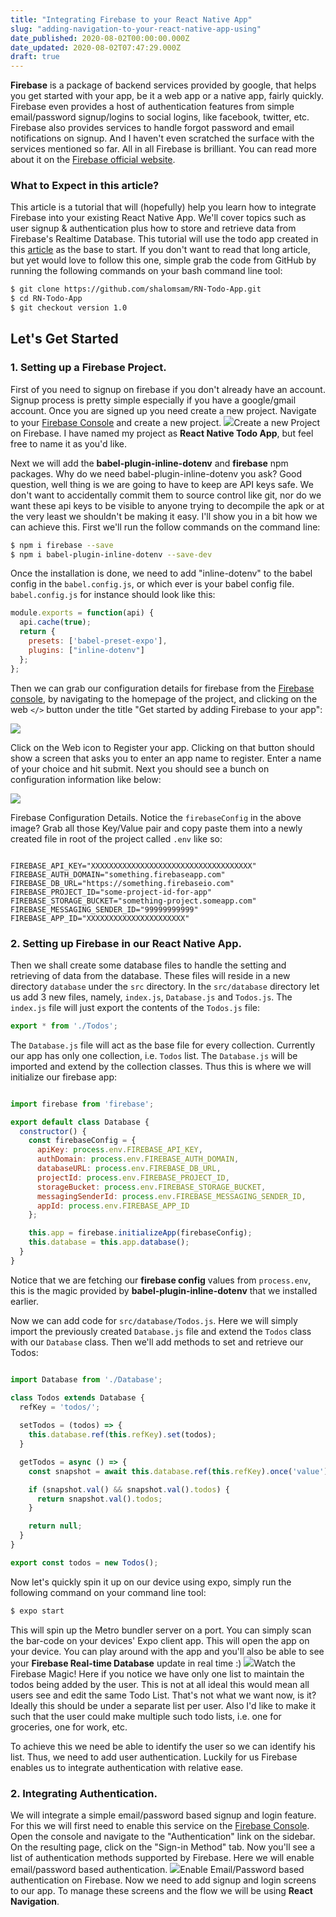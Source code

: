 ```yaml
---
title: "Integrating Firebase to your React Native App"
slug: "adding-navigation-to-your-react-native-app-using"
date_published: 2020-08-02T00:00:00.000Z
date_updated: 2020-08-02T07:47:29.000Z
draft: true
---
```


**Firebase** is a package of backend services provided by google, that helps you get started with your app, be it a web app or a native app, fairly quickly. Firebase even provides a host of authentication features from simple email/password signup/logins to social logins, like facebook, twitter, etc. Firebase also provides services to handle forgot password and email notifications on signup. And I haven't even scratched the surface with the services mentioned so far. All in all Firebase is brilliant. You can read more about it on the [Firebase official website](https://firebase.google.com/).

### What to Expect in this article?

This article is a tutorial that will (hopefully) help you learn how to integrate Firebase into your existing React Native App. We'll cover topics such as user signup & authentication plus how to store and retrieve data from Firebase's Realtime Database. This tutorial will use the todo app created in this [article](https://techunderthesun.in/making-a-simple-todo-mobile-app-react-native/) as the base to start. If you don't want to read that long article, but yet would love to follow this one, simple grab the code from GitHub by running the following commands on your bash command line tool:

```bash
$ git clone https://github.com/shalomsam/RN-Todo-App.git
$ cd RN-Todo-App
$ git checkout version 1.0
```

## Let's Get Started

### 1. Setting up a Firebase Project.

First of you need to signup on firebase if you don't already have an account. Signup process is pretty simple especially if you have a google/gmail account. Once you are signed up you need create a new project. Navigate to your [Firebase Console](https://console.firebase.google.com/) and create a new project.
![](/content/images/2019/05/firebase-new-project-screenshot-2.png)Create a new Project on Firebase.
I have named my project as **React Native Todo App**, but feel free to name it as you'd like.

Next we will add the **babel-plugin-inline-dotenv** and **firebase** npm packages. Why do we need babel-plugin-inline-dotenv you ask? Good question, well thing is we are going to have to keep are API keys safe. We don't want to accidentally commit them to source control like git, nor do we want these api keys to be visible to anyone trying to decompile the apk or at the very least we shouldn't be making it easy. I'll show you in a bit how we can achieve this. First we'll run the follow commands on the command line:

```bash
$ npm i firebase --save
$ npm i babel-plugin-inline-dotenv --save-dev
```

Once the installation is done, we need to add "inline-dotenv" to the babel config in the `babel.config.js`, or which ever is your babel config file. `babel.config.js` for instance should look like this:

```js file=babel.config.js
module.exports = function(api) {
  api.cache(true);
  return {
    presets: ['babel-preset-expo'],
    plugins: ["inline-dotenv"]
  };
};
```

Then we can grab our configuration details for firebase from the [Firebase console](https://console.firebase.google.com), by navigating to the homepage of the project, and clicking on the web `</>` button under the title "Get started by adding Firebase to your app":

![](/content/images/2019/05/test-1_-_Firebase_-_Firebase_console.png)

Click on the Web icon to Register your app.
Clicking on that button should show a screen that asks you to enter an app name to register. Enter a name of your choice and hit submit. Next you should see a bunch on configuration information like below:

![](/content/images/2019/05/test-1_-_Firebase_-_Firebase_console-1.png)

Firebase Configuration Details.
Notice the `firebaseConfig` in the above image? Grab all those Key/Value pair and copy paste them into a newly created file in root of the project called `.env` like so:

```env file=.env

FIREBASE_API_KEY="XXXXXXXXXXXXXXXXXXXXXXXXXXXXXXXXXXXX"
FIREBASE_AUTH_DOMAIN="something.firebaseapp.com"
FIREBASE_DB_URL="https://something.firebaseio.com"
FIREBASE_PROJECT_ID="some-project-id-for-app"
FIREBASE_STORAGE_BUCKET="something-project.someapp.com"
FIREBASE_MESSAGING_SENDER_ID="99999999999"
FIREBASE_APP_ID="XXXXXXXXXXXXXXXXXXXXXX"
```

### 2. Setting up Firebase in our React Native App.

Then we shall create some database files to handle the setting and retrieving of data from the database. These files will reside in a new directory `database` under the `src` directory. In the `src/database` directory let us add 3 new files, namely, `index.js`, `Database.js` and `Todos.js`. The `index.js` file will just export the contents of the `Todos.js` file: 

```jsx file=src/database/index.js    
export * from './Todos';
```
    

The `Database.js` file will act as the base file for every collection. Currently our app has only one collection, i.e. `Todos` list. The `Database.js` will be imported and extend by the collection classes. Thus this is where we will initialize our firebase app:

```jsx src/database/Database.js

import firebase from 'firebase';

export default class Database {
  constructor() {
    const firebaseConfig = {
      apiKey: process.env.FIREBASE_API_KEY,
      authDomain: process.env.FIREBASE_AUTH_DOMAIN,
      databaseURL: process.env.FIREBASE_DB_URL,
      projectId: process.env.FIREBASE_PROJECT_ID,
      storageBucket: process.env.FIREBASE_STORAGE_BUCKET,
      messagingSenderId: process.env.FIREBASE_MESSAGING_SENDER_ID,
      appId: process.env.FIREBASE_APP_ID
    };

    this.app = firebase.initializeApp(firebaseConfig);
    this.database = this.app.database();
  }
}
```
    

Notice that we are fetching our **firebase config** values from `process.env`, this is the magic provided by **babel-plugin-inline-dotenv** that we installed earlier.

Now we can add code for `src/database/Todos.js`. Here we will simply import the previously created `Database.js` file and extend the `Todos` class with our `Database` class. Then we'll add methods to set and retrieve our Todos:

```jsx file=src/database/Todos.js

import Database from './Database';

class Todos extends Database {
  refKey = 'todos/';
  
  setTodos = (todos) => {
    this.database.ref(this.refKey).set(todos);
  }

  getTodos = async () => {
    const snapshot = await this.database.ref(this.refKey).once('value');

    if (snapshot.val() && snapshot.val().todos) {
      return snapshot.val().todos;
    }

    return null;
  }
}

export const todos = new Todos();
```

Now let's quickly spin it up on our device using expo, simply run the following command on your command line tool:

```bash
$ expo start
```

This will spin up the Metro bundler server on a port. You can simply scan the bar-code on your devices' Expo client app. This will open the app on your device. You can play around with the app and you'll also be able to see your **Firebase Real-time Database** update in real time :)
![](/content/images/2019/05/React_Native_Todo_App_-_Firebase_console.png)Watch the Firebase Magic!
Here if you notice we have only one list to maintain the todos being added by the user. This is not at all ideal this would mean all users see and edit the same Todo List. That's not what we want now, is it? Ideally this should be under a separate list per user. Also I'd like to make it such that the user could make multiple such todo lists, i.e. one for groceries, one for work, etc.

To achieve this we need be able to identify the user so we can identify his list. Thus, we need to add user authentication. Luckily for us Firebase enables us to integrate authentication with relative ease.

### 2. Integrating Authentication.

We will integrate a simple email/password based signup and login feature. For this we will first need to enable this service on the [Firebase Console](https://console.firebase.google.com/). Open the console and navigate to the "Authentication" link on the sidebar. On the resulting page, click on the "Sign-in Method" tab. Now you'll see a list of authentication methods supported by Firebase. Here we will enable email/password based authentication.
![](/content/images/2019/05/React_Native_Todo_App_-_Authentication_-_Firebase_console.png)Enable Email/Password based authentication on Firebase.
Now we need to add signup and login screens to our app. To manage these screens and the flow we will be using **React Navigation**.
